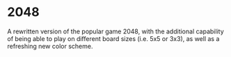 # 2048
A rewritten version of the popular game 2048, with the additional capability of being able to play on different board sizes (i.e. 5x5 or 3x3), as well as a refreshing new color scheme.
